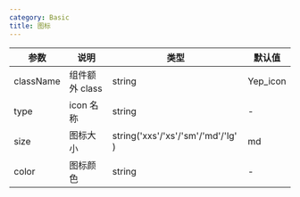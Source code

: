 ```yaml
---
category: Basic
title: 图标
---
```


<DEMO>

| 参数      | 说明           | 类型                               | 默认值   |
| --------- | -------------- | ---------------------------------- | -------- |
| className | 组件额外 class | string                             | Yep_icon |
| type      | icon 名称      | string                             | -        |
| size      | 图标大小       | string('xxs'/'xs'/'sm'/'md'/'lg' ) | md       |
| color     | 图标颜色       | string                             | -        |
